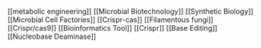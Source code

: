 [[metabolic engineering]]
[[Microbial Biotechnology]]
[[Synthetic Biology]]
[[Microbial Cell Factories]]
[[Crispr-cas]]
[[Filamentous fungi]]
[[Crispr/cas9]]
[[Bioinformatics Tool]]
[[Crispr]]
[[Base Editing]]
[[Nucleobase Deaminase]]
